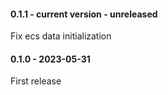 #### 0.1.1 - current version - unreleased
Fix ecs data initialization
#### 0.1.0 - 2023-05-31
First release